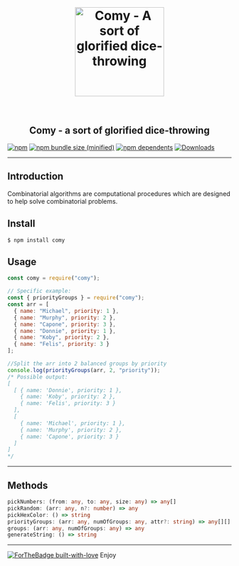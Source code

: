 <h1 align="center">
    <br><br>
	 <a href="https://github.com/otomer/comy"><img src="https://i.ibb.co/0VfJnzX/comy.png" alt="Comy - A sort of glorified dice-throwing" width=200"></a>
     <br><br>
</h1>
<h2 align="center">
Comy - a sort of glorified dice-throwing
</h2>

[![npm](https://img.shields.io/npm/v/comy.svg)](https://www.npmjs.com/package/comy) [![npm bundle size (minified)](https://img.shields.io/bundlephobia/min/comy.svg)](https://www.npmjs.com/package/comy) [![npm dependents](https://badgen.net/npm/dependents/comy)](https://www.npmjs.com/package/comy?activeTab=dependents) [![Downloads](https://badgen.net/npm/dt/comy)](https://www.npmjs.com/package/comy)

---

## Introduction

Combinatorial algorithms are computational procedures which are designed to help solve combinatorial problems.

## Install

```
$ npm install comy
```

## Usage

```javascript
const comy = require("comy");

// Specific example:
const { priorityGroups } = require("comy");
const arr = [
  { name: "Michael", priority: 1 },
  { name: "Murphy", priority: 2 },
  { name: "Capone", priority: 3 },
  { name: "Donnie", priority: 1 },
  { name: "Koby", priority: 2 },
  { name: "Felis", priority: 3 }
];

//Split the arr into 2 balanced groups by priority
console.log(priorityGroups(arr, 2, "priority"));
/* Possible output:
[
  [ { name: 'Donnie', priority: 1 },
    { name: 'Koby', priority: 2 },
    { name: 'Felis', priority: 3 }
  ],
  [
    { name: 'Michael', priority: 1 },
    { name: 'Murphy', priority: 2 },
    { name: 'Capone', priority: 3 }
  ]
]
*/
```

---

## Methods

```typescript
pickNumbers: (from: any, to: any, size: any) => any[]
pickRandom: (arr: any, n?: number) => any
pickHexColor: () => string
priorityGroups: (arr: any, numOfGroups: any, attr?: string) => any[][]
groups: (arr: any, numOfGroups: any) => any
generateString: () => string
```

---

[![ForTheBadge built-with-love](http://ForTheBadge.com/images/badges/built-with-love.svg)](https://github.com/otomer/comy)
Enjoy
